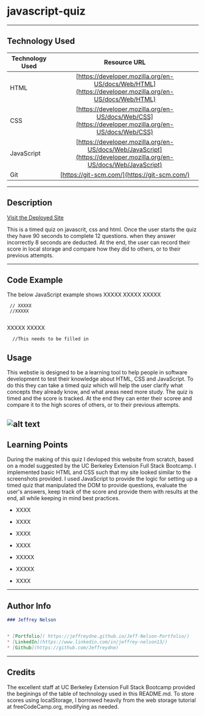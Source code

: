 # javascript-quiz

---

## Technology Used 

| Technology Used         | Resource URL           | 
| ------------- |:-------------:| 
| HTML    | [https://developer.mozilla.org/en-US/docs/Web/HTML](https://developer.mozilla.org/en-US/docs/Web/HTML) | 
| CSS     | [https://developer.mozilla.org/en-US/docs/Web/CSS](https://developer.mozilla.org/en-US/docs/Web/CSS)      |
| JavaScript     | [https://developer.mozilla.org/en-US/docs/Web/JavaScript](https://developer.mozilla.org/en-US/docs/Web/JavaScript)      |   
| Git | [https://git-scm.com/](https://git-scm.com/)     |    

---

## Description

[Visit the Deployed Site](https://jeffreydne.github.io/Jeff-Nelson-javascript-quiz)

This is a timed quiz on javascrit, css and html. Once the user starts the quiz they have 90 seconds to complete 12 questions. when they answer incorrectly 8 seconds are deducted. At the end, the user can record their score in local storage and compare how they did to others, or to their previous attempts.


---

## Code Example

The below JavaScript example shows 
XXXXX
XXXXX
XXXXX

```JS
 // XXXXX
 //XXXXX
 
```
XXXXX
XXXXX

```JS
  //This needs to be filled in
```
## Usage

This webstie is designed to be a learning tool to help people in software development to test their knowledge about HTML, CSS and JavaScript. To do this they can take a timed quiz which will help the user clarify what concepts they already know, and what areas need more study. The quiz is timed and the score is tracked. At the end they can enter their scoree and compare it to the high scores of others, or to their previous attempts. 


![ alt text](XXXX.XXXX)
---

## Learning Points

During the making of this quiz I devloped this website from scratch, based on a model suggested by the UC Berkeley Extension Full Stack Bootcamp. I implemented basic HTML and CSS such that my site looked similar to the screenshots provided. I used JavaScript to provide the logic for setting up a timed quiz that manipulated the DOM to provide questions, evaluate the user's answers, keep track of the score and provide them with results at the end, all while keeping in mind best practices. 

* XXXX

* XXXX

* XXXX

*  XXXX

* XXXXX

* XXXXX

* XXXX 
---

## Author Info

```md
### Jeffrey Nelson


* [Portfolio]( https://jeffreydne.github.io/Jeff-Nelson-Portfolio/)
* [LinkedIn](https://www.linkedin.com/in/jeffrey-nelson13/)
* [Github](https://github.com/Jeffreydne)
```

---
## Credits
 The excellent staff at UC Berkeley Extension Full Stack Bootcamp provided the beginings of the table of technology used in this README.md. 
 To store scores using localStorage, I borrowed heavily from the web storage tutorial at freeCodeCamp.org, modifying as needed.
